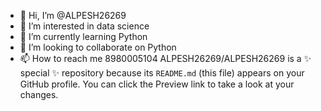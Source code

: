 - 👋 Hi, I’m @ALPESH26269
- 👀 I’m interested in data science
- 🌱 I’m currently learning Python
- 💞️ I’m looking to collaborate on Python
- 📫 How to reach me 8980005104
ALPESH26269/ALPESH26269 is a ✨ special ✨ repository because its `README.md` (this file) appears on your GitHub profile.
You can click the Preview link to take a look at your changes.
